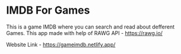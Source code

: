 # IMDB For Games

This is a game IMDB where you can search and read about defferent Games. This app made with help of RAWG API - https://rawg.io/ 

Website Link - https://gameimdb.netlify.app/

